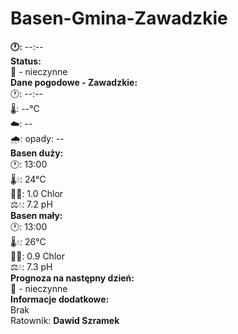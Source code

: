 # Basen-Gmina-Zawadzkie
<!DOCTYPE html>
<html lang="pl">
<head>
  <meta charset="UTF-8" />
  <meta name="viewport" content="width=device-width, initial-scale=1.0" />
    <strong>🕐:</strong> <span id="current-time">--:--</span><br />
    <strong>Status:</strong><br />🔴 - nieczynne
  </div>

  <div class="section">
    <strong>Dane pogodowe - Zawadzkie:</strong><br />
    🕐: <span id="weather-time">--:--</span><br />
    🌡️: <span id="temperature">--°C</span><br />
    ☁️: <span id="cloudiness">--</span><br />
    🌧️: opady: <span id="precipitation">--</span>
  </div>

  <div class="section">
    <strong>Basen duży:</strong><br />
    🕐: 13:00<br />
    🌡️💧: 24°C<br />
    🧪💧: 1.0 Chlor<br />
    ⚖️💧: 7.2 pH
  </div>

  <div class="section">
    <strong>Basen mały:</strong><br />
    🕐: 13:00<br />
    🌡️💧: 26°C<br />
    🧪💧: 0.9 Chlor<br />
    ⚖️💧: 7.3 pH
  </div>

  <div class="section">
    <strong>Prognoza na następny dzień:</strong><br />🔴 - nieczynne
  </div>

  <div class="section">
    <strong>Informacje dodatkowe:</strong><br />
    Brak
  </div>

  <div class="footer">
    Ratownik: <strong>Dawid Szramek</strong>
  </div>

  <script>
    function updateTime() {
      const now = new Date();
      const hours = now.getHours().toString().padStart(2, "0");
      const minutes = now.getMinutes().toString().padStart(2, "0");
      document.getElementById("current-time").textContent = `${hours}:${minutes}`;
      document.getElementById("weather-time").textContent = `${hours}:${minutes}`;
    }

    updateTime();
    setInterval(updateTime, 60000);

    async function getWeather() {
      const apiKey = "bba4586a8e424e6cbf3125210251904";
      const city = "Zawadzkie";
      const url = `https://api.weatherapi.com/v1/current.json?key=${apiKey}&q=${city}&lang=pl`;

      try {
        const response = await fetch(url);
        const data = await response.json();

        const temperature = data.current.temp_c;
        const cloudiness = data.current.condition.text;
        const precipitation = data.current.precip_mm;
        const precipitationText = precipitation > 0 ? "występują" : "nie występują";

        document.getElementById("temperature").textContent = `${temperature}°C`;
        document.getElementById("cloudiness").textContent = cloudiness;
        document.getElementById("precipitation").textContent = precipitationText;
      } catch (error) {
        console.error("Błąd przy pobieraniu danych pogodowych:", error);
      }
    }

    getWeather();
  </script>
</body>
</html>
